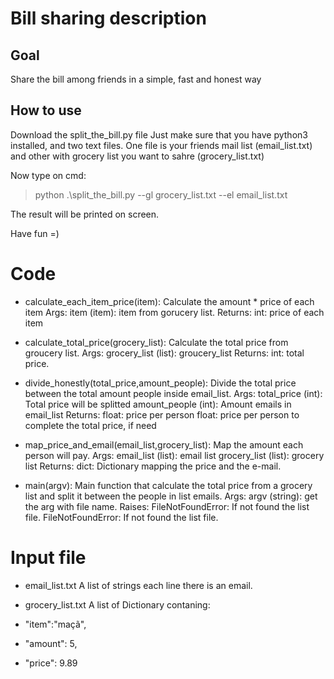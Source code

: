 # Bill sharing description

## Goal
Share the bill among friends in a simple, fast and honest way

## How to use
Download the split_the_bill.py file
Just make sure that you have python3 installed, and two text files. 
One file is your friends mail list (email_list.txt) and other with grocery list you want to sahre (grocery_list.txt)

Now type on cmd:
> python .\split_the_bill.py --gl grocery_list.txt --el email_list.txt

The result will be printed on screen. 

Have fun =)


# Code 

* calculate_each_item_price(item):
Calculate the amount * price of each item
    Args:
        item (item): item from gorucery list.
    Returns:
        int: price of each item


* calculate_total_price(grocery_list):
Calculate the total price from groucery list.
    Args:
        grocery_list (list): groucery_list
    Returns:
        int: total price.


* divide_honestly(total_price,amount_people):
Divide the total price between the total amount people inside email_list.
    Args:
        total_price (int): Total price will be splitted
        amount_people (int): Amount emails in email_list
    Returns:
        float: price per person
        float: price per person to complete the total price, if need

* map_price_and_email(email_list,grocery_list):
Map the amount each person will pay.
    Args:
        email_list (list): email list
        grocery_list (list): grocery list
    Returns:
        dict: Dictionary mapping the price and the e-mail.


* main(argv):
Main function that calculate the total price from a grocery list and split it between the people in list emails.
    Args:
        argv (string): get the arg with file name.
    Raises:
        FileNotFoundError: If not found the list file. 
        FileNotFoundError: If not found the list file.

# Input file
* email_list.txt
A list of strings each line there is an email.


* grocery_list.txt
A list of Dictionary contaning:
* "item":"maçã",
* "amount": 5,
* "price": 9.89